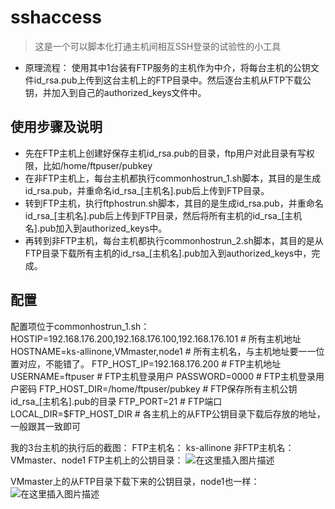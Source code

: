 # sshaccess

> 这是一个可以脚本化打通主机间相互SSH登录的试验性的小工具


* 原理流程：
  使用其中1台装有FTP服务的主机作为中介，将每台主机的公钥文件id_rsa.pub上传到这台主机上的FTP目录中。然后逐台主机从FTP下载公钥，并加入到自己的authorized_keys文件中。
## 使用步骤及说明
* 先在FTP主机上创建好保存主机id_rsa.pub的目录，ftp用户对此目录有写权限，比如/home/ftpuser/pubkey
* 在非FTP主机上，每台主机都执行commonhostrun_1.sh脚本，其目的是生成id_rsa.pub，并重命名id_rsa_[主机名].pub后上传到FTP目录。
* 转到FTP主机，执行ftphostrun.sh脚本，其目的是生成id_rsa.pub，并重命名id_rsa_[主机名].pub后上传到FTP目录，然后将所有主机的id_rsa_[主机名].pub加入到authorized_keys中。
* 再转到非FTP主机，每台主机都执行commonhostrun_2.sh脚本，其目的是从FTP目录下载所有主机的id_rsa_[主机名].pub加入到authorized_keys中，完成。

## 配置
配置项位于commonhostrun_1.sh：
HOSTIP=192.168.176.200,192.168.176.100,192.168.176.101   # 所有主机地址
HOSTNAME=ks-allinone,VMmaster,node1                      # 所有主机名，与主机地址要一一位置对应，不能错了。
FTP_HOST_IP=192.168.176.200                              # FTP主机地址
USERNAME=ftpuser                                         # FTP主机登录用户
PASSWORD=0000                                            # FTP主机登录用户密码
FTP_HOST_DIR=/home/ftpuser/pubkey                        # FTP保存所有主机公钥id_rsa_[主机名].pub的目录
FTP_PORT=21                                              # FTP端口
LOCAL_DIR=$FTP_HOST_DIR                                  # 各主机上的从FTP公钥目录下载后存放的地址，一般跟其一致即可

我的3台主机的执行后的截图：
FTP主机名： ks-allinone
非FTP主机名：VMmaster、node1
FTP主机上的公钥目录：
![在这里插入图片描述](https://img-blog.csdnimg.cn/20200414222828133.png)

VMmaster上的从FTP目录下载下来的公钥目录，node1也一样：
![在这里插入图片描述](https://img-blog.csdnimg.cn/20200414223044493.png)
